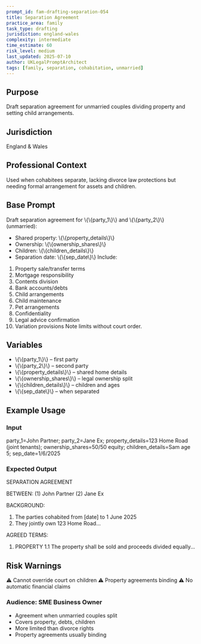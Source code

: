 ```yaml
---
prompt_id: fam-drafting-separation-054
title: Separation Agreement
practice_area: family
task_type: drafting
jurisdiction: england-wales
complexity: intermediate
time_estimate: 60
risk_level: medium
last_updated: 2025-07-10
author: UKLegalPromptArchitect
tags: [family, separation, cohabitation, unmarried]
---
```


## Purpose
Draft separation agreement for unmarried couples dividing property and setting child arrangements.

## Jurisdiction
England & Wales

## Professional Context
Used when cohabitees separate, lacking divorce law protections but needing formal arrangement for assets and children.

## Base Prompt
Draft separation agreement for \\{\\{party_1\\}\\} and \\{\\{party_2\\}\\} (unmarried):
- Shared property: \\{\\{property_details\\}\\}
- Ownership: \\{\\{ownership_shares\\}\\}
- Children: \\{\\{children_details\\}\\}
- Separation date: \\{\\{sep_date\\}\\}
Include:
1. Property sale/transfer terms
2. Mortgage responsibility
3. Contents division
4. Bank accounts/debts
5. Child arrangements
6. Child maintenance
7. Pet arrangements
8. Confidentiality
9. Legal advice confirmation
10. Variation provisions
Note limits without court order.

## Variables
- \\{\\{party_1\\}\\} – first party
- \\{\\{party_2\\}\\} – second party
- \\{\\{property_details\\}\\} – shared home details
- \\{\\{ownership_shares\\}\\} – legal ownership split
- \\{\\{children_details\\}\\} – children and ages
- \\{\\{sep_date\\}\\} – when separated

## Example Usage
### Input
party_1=John Partner; party_2=Jane Ex; property_details=123 Home Road (joint tenants); ownership_shares=50/50 equity; children_details=Sam age 5; sep_date=1/6/2025

### Expected Output
SEPARATION AGREEMENT

BETWEEN:
(1) John Partner
(2) Jane Ex

BACKGROUND:
1. The parties cohabited from [date] to 1 June 2025
2. They jointly own 123 Home Road...

AGREED TERMS:
1. PROPERTY
1.1 The property shall be sold and proceeds divided equally...

## Risk Warnings
⚠️ Cannot override court on children
⚠️ Property agreements binding
⚠️ No automatic financial claims

### Audience: SME Business Owner
- Agreement when unmarried couples split
- Covers property, debts, children
- More limited than divorce rights
- Property agreements usually binding
